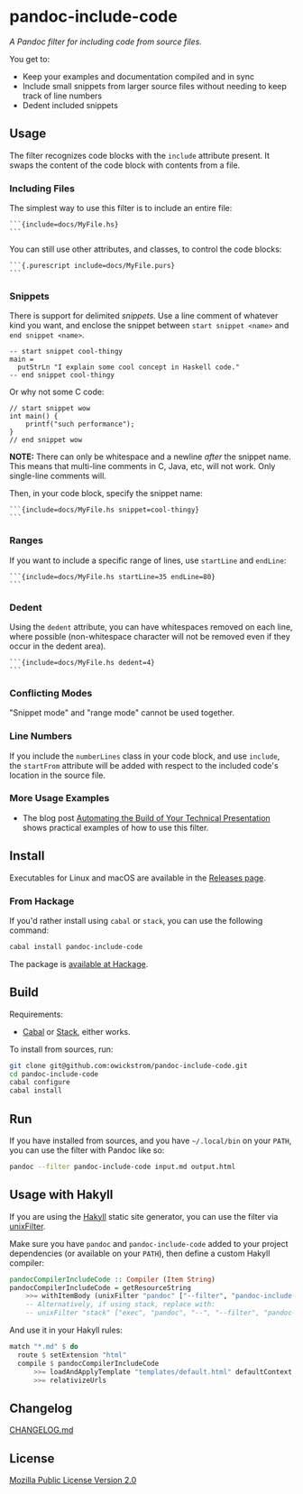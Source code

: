 # pandoc-include-code

_A Pandoc filter for including code from source files._

You get to:

* Keep your examples and documentation compiled and in sync
* Include small snippets from larger source files without needing to keep
  track of line numbers
* Dedent included snippets

## Usage

The filter recognizes code blocks with the `include` attribute present. It
swaps the content of the code block with contents from a file.

### Including Files

The simplest way to use this filter is to include an entire file:

    ```{include=docs/MyFile.hs}
    ```

You can still use other attributes, and classes, to control the code blocks:

    ```{.purescript include=docs/MyFile.purs}
    ```

### Snippets

There is support for delimited _snippets_. Use a line comment of
whatever kind you want, and enclose the snippet between `start snippet
<name>` and `end snippet <name>`.

    -- start snippet cool-thingy
    main =
      putStrLn "I explain some cool concept in Haskell code."
    -- end snippet cool-thingy

Or why not some C code:

    // start snippet wow
    int main() {
        printf("such performance");
    }
    // end snippet wow

**NOTE:** There can only be whitespace and a newline _after_ the
snippet name. This means that multi-line comments in C, Java, etc,
will not work. Only single-line comments will.

Then, in your code block, specify the snippet name:

    ```{include=docs/MyFile.hs snippet=cool-thingy}
    ```

### Ranges

If you want to include a specific range of lines, use `startLine` and `endLine`:

    ```{include=docs/MyFile.hs startLine=35 endLine=80}
    ```

### Dedent

Using the `dedent` attribute, you can have whitespaces removed on each line,
where possible (non-whitespace character will not be removed even if they occur
in the dedent area).

    ```{include=docs/MyFile.hs dedent=4}
    ```

### Conflicting Modes

"Snippet mode" and "range mode" cannot be used together.

### Line Numbers

If you include the `numberLines` class in your code block, and use `include`,
the `startFrom` attribute will be added with respect to the included code's
location in the source file.

### More Usage Examples

* The blog post [Automating the Build of Your Technical Presentation](https://wickstrom.tech/programming/2017/09/24/automating-the-build-of-your-technical-presentation.html)
  shows practical examples of how to use this filter.

## Install

Executables for Linux and macOS are available in the [Releases
page](https://github.com/owickstrom/pandoc-include-code/releases).

### From Hackage

If you'd rather install using `cabal` or `stack`, you can use the following
command:

```bash
cabal install pandoc-include-code
```

The package is [available at Hackage](https://hackage.haskell.org/package/pandoc-include-code).

## Build

Requirements:

* [Cabal](https://www.haskell.org/cabal/) or
  [Stack](https://docs.haskellstack.org/en/stable/README/), either works.

To install from sources, run:

```bash
git clone git@github.com:owickstrom/pandoc-include-code.git
cd pandoc-include-code
cabal configure
cabal install
```

## Run

If you have installed from sources, and you have `~/.local/bin` on your
`PATH`, you can use the filter with Pandoc like so:

```bash
pandoc --filter pandoc-include-code input.md output.html
```

## Usage with Hakyll

If you are using the [Hakyll](https://jaspervdj.be/hakyll/) static site generator, you can use the filter via [unixFilter](https://hackage.haskell.org/package/hakyll/docs/Hakyll-Core-UnixFilter.html).

Make sure you have `pandoc` and `pandoc-include-code` added to your project dependencies (or available on your `PATH`), then define a custom Hakyll compiler:

```haskell
pandocCompilerIncludeCode :: Compiler (Item String)
pandocCompilerIncludeCode = getResourceString
    >>= withItemBody (unixFilter "pandoc" ["--filter", "pandoc-include-code"])
    -- Alternatively, if using stack, replace with:
    -- unixFilter "stack" ["exec", "pandoc", "--", "--filter", "pandoc-include-code"]
```

And use it in your Hakyll rules:

```haskell
match "*.md" $ do
  route $ setExtension "html"
  compile $ pandocCompilerIncludeCode
      >>= loadAndApplyTemplate "templates/default.html" defaultContext
      >>= relativizeUrls
```

## Changelog

[CHANGELOG.md](CHANGELOG.md)

## License

[Mozilla Public License Version 2.0](LICENSE)
